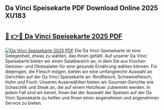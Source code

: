 ## Da Vinci Speisekarte PDF Download Online 2025 XU183

# <h2><a href="http://gcdeek.nevu.top/?p=Da+Vinci+Speisekarte">🔗 👉🔴 Da Vinci Speisekarte 2025 PDF</a></h2>

[![Da Vinci Speisekarte 2025 PDF](https://i.imgur.com/dBaPXMq.png)](http://gcdeek.nevu.top/?p=Da+Vinci+Speisekarte)
Die Da Vinci Speisekarte ist eine Gelegenheit, etwas zu wählen, das Ihnen gefällt. Auf unserer Da Vinci Speisekarte bieten wir einen Salatbereich an, in dem Sie aus frischen Gemüse- und Obstsalaten für eine gesunde Ernährung wählen können. Für diejenigen, die Fleisch mögen, bieten wir eine umfangreiche Auswahl an Gerichten auf der Da Vinci Speisekarte an: Rindfleisch, Schweinefleisch, Huhn und Fisch. Unseren Auserwählten bieten wir Gourmet-Gerichte wie Schaschlik und Steak an, die auf einem Holzfeuer zubereitet werden. In jedem Fall sind wir bereit, Ihnen bei der Auswahl der Speisen auf der Da Vinci Speisekarte zu helfen und Ihnen einen angenehmen und angenehmen Service zu bieten.
